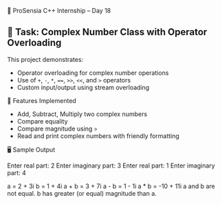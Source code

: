 🔢 ProSensia C++ Internship – Day 18

## 🧮 Task: Complex Number Class with Operator Overloading

This project demonstrates:
- Operator overloading for complex number operations
- Use of `+`, `-`, `*`, `==`, `>>`, `<<`, and `>` operators
- Custom input/output using stream overloading

🎯 Features Implemented
- Add, Subtract, Multiply two complex numbers
- Compare equality
- Compare magnitude using `>`
- Read and print complex numbers with friendly formatting

🖥️ Sample Output

Enter real part: 2 
Enter imaginary part: 3 
Enter real part: 1 
Enter imaginary part: 4

a = 2 + 3i 
b = 1 + 4i 
a + b = 3 + 7i 
a - b = 1 - 1i 
a * b = -10 + 11i 
a and b are not equal. 
b has greater (or equal) magnitude than a.
